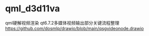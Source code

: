 # qml_d3d11va
qml硬解视频渲染
qt6.7.2多媒体视频输出部分关键流程整理 https://github.com/dosmlp/drawio/blob/main/qsgvideonode.drawio
